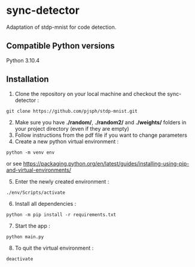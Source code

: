 # sync-detector

Adaptation of stdp-mnist for code detection.

## Compatible Python versions

Python 3.10.4

## Installation

1. Clone the repository on your local machine and checkout the sync-detector :
```
git clone https://github.com/pjsph/stdp-mnist.git
```
2. Make sure you have **./random/**, **./random2/** and **./weights/** folders in your project directory (even if they are empty)
3. Follow instructions from the pdf file if you want to change parameters
4. Create a new python virtual environment :
```
python -m venv env
```
or see <https://packaging.python.org/en/latest/guides/installing-using-pip-and-virtual-environments/>

5. Enter the newly created environment :
```
./env/Scripts/activate
```
6. Install all dependencies :
```
python -m pip install -r requirements.txt
```
7. Start the app :
```
python main.py
```
8. To quit the virtual environment :
```
deactivate
```
